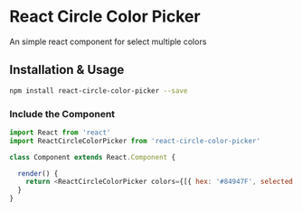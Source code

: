 # React Circle Color Picker

An simple react component for select multiple colors

## Installation & Usage

```sh
npm install react-circle-color-picker --save
```

### Include the Component

```js
import React from 'react'
import ReactCircleColorPicker from 'react-circle-color-picker'

class Component extends React.Component {

  render() {
    return <ReactCircleColorPicker colors={[{ hex: '#84947F', selected: true }, { hex: '#E53B2C', selected: false }]} />
  }
}
```